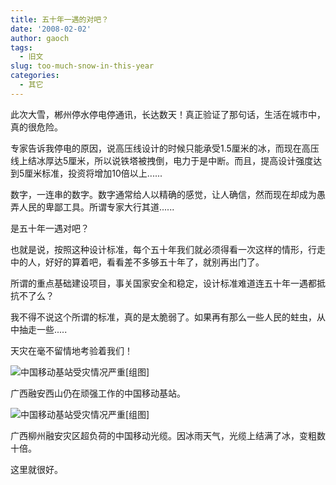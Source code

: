 ```yaml
---
title: 五十年一遇的对吧？
date: '2008-02-02'
author: gaoch
tags:
  - 旧文
slug: too-much-snow-in-this-year
categories:
  - 其它
---
```


此次大雪，郴州停水停电停通讯，长达数天！真正验证了那句话，生活在城市中，真的很危险。

专家告诉我停电的原因，说高压线设计的时候只能承受1.5厘米的冰，而现在高压线上结冰厚达5厘米，所以说铁塔被拽倒，电力于是中断。而且，提高设计强度达到5厘米标准，投资将增加10倍以上......

数字，一连串的数字。数字通常给人以精确的感觉，让人确信，然而现在却成为愚弄人民的卑鄙工具。所谓专家大行其道......

是五十年一遇对吧？

也就是说，按照这种设计标准，每个五十年我们就必须得看一次这样的情形，行走中的人，好好的算着吧，看看差不多够五十年了，就别再出门了。

所谓的重点基础建设项目，事关国家安全和稳定，设计标准难道连五十年一遇都抵抗不了么？

我不得不说这个所谓的标准，真的是太脆弱了。如果再有那么一些人民的蛀虫，从中抽走一些.....

天灾在毫不留情地考验着我们！

![中国移动基站受灾情况严重\[组图\]](http://img1.qq.com/news/pics/8644/8644790.jpg)

广西融安西山仍在顽强工作的中国移动基站。

![中国移动基站受灾情况严重\[组图\]](http://img1.qq.com/news/pics/8644/8644789.jpg)

广西柳州融安灾区超负荷的中国移动光缆。因冰雨天气，光缆上结满了冰，变粗数十倍。

这里就很好。
